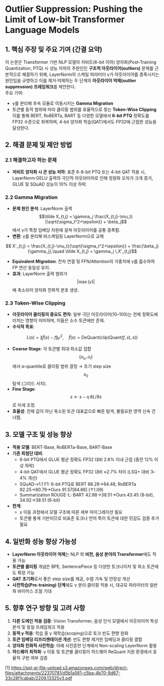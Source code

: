 # Outlier Suppression: Pushing the Limit of Low-bit Transformer Language Models

## 1. 핵심 주장 및 주요 기여 (간결 요약)
이 논문은 Transformer 기반 NLP 모델의 저비트(6-bit 이하) 양자화(Post-Training Quantization, PTQ) 시 성능 저하의 주원인인 **구조적 아웃라이어(outliers)** 문제를 근본적으로 해결하기 위해, LayerNorm의 스케일 파라미터 γ가 아웃라이어를 증폭시키는 원인임을 규명하고 이를 제거·억제하는 두 단계의 **아웃라이어 억제(outlier suppression) 프레임워크**를 제안한다.  
주요 기여:  
- γ를 분리해 후속 모듈로 이동시키는 **Gamma Migration**  
- 토큰별 동적 범위에 따라 클리핑 범위를 효율적으로 찾는 **Token-Wise Clipping**  
이를 통해 BERT, RoBERTa, BART 등 다양한 모델에서 **6-bit PTQ** 정확도를 FP32 수준으로 회복하며, 4-bit 양자화 학습(QAT)에서도 FP32에 근접한 성능을 달성한다.

## 2. 해결 문제 및 제안 방법

### 2.1 해결하고자 하는 문제
- **저비트 양자화 시 큰 성능 저하**: 표준 6-8-bit PTQ 또는 4-bit QAT 적용 시, LayerNorm·GELU 출력의 극단적 아웃라이어로 인해 정량화 오차가 크게 증가, GLUE 및 SQuAD 성능이 10% 이상 하락.

### 2.2 Gamma Migration
- **문제 원인 분석**: LayerNorm 출력 $$\tilde X_{t,j} = \gamma_j \frac{X_{t,j}-\mu_t}{\sqrt{\sigma_t^2+\epsilon}} + \beta_j$$에서 γ가 특정 임베딩 차원에 걸쳐 아웃라이어를 공통 증폭함.
- **변환**: γ를 분리해 비스케일링 LayerNorm으로 교체  

```math
    X'_{t,j} = \frac{X_{t,j}-\mu_t}{\sqrt{\sigma_t^2+\epsilon}} + \frac{\beta_j}{\gamma_j},\quad
    \tilde X_{t,j} = \gamma_j \,X'_{t,j}
```

- **Equivalent Migration**: 잔차 연결 및 FFN/Attention의 가중치에 γ를 흡수하여 FP 연산 동일성 유지.  
- **효과**: LayerNorm 출력 범위가 $$|\max(\gamma)|$$배 축소되어 양자화 친화적 분포 생성.  

### 2.3 Token-Wise Clipping
- **아웃라이어 클리핑의 중요도 편차**: 일부 극단 아웃라이어(10–100)는 전체 정확도에 미치는 영향이 미미하며, 이들은 소수 토큰에만 존재.  
- **수식적 목표**:  

$$
    L(s) = \|\hat f(s) - f\|_F^2,\quad
    \hat f(s)=\mathrm{DeQuant}(\mathrm{clip}(\mathrm{Quant}(f, s),\,s))
  $$

- **Coarse Stage**: 각 토큰별 최대·최소값 집합 $$\{o_u, o_l\}$$에서 α-quantile로 클리핑 범위 결정 → 초기 step size $$s_0$$ 탐색 (그리드 서치).  
- **Fine Stage**: $$s \leftarrow s - \eta\,\partial L/\partial s$$로 미세 조정.  
- **효율성**: 전체 값이 아닌 축소된 토큰 대표값으로 빠른 탐색, 불필요한 영역 신속 건너뜀.

## 3. 모델 구조 및 성능 향상
- **적용 모델**: BERT-Base, RoBERTa-Base, BART-Base  
- **기존 최첨단 대비**:  
  - 6-bit PTQ에서 GLUE 평균 정확도 FP32 대비 2.6% 이내 근접 (종전 12% 이상 하락)  
  - 4-bit QAT에서 GLUE 평균 정확도 FP32 대비 ≈2.7% 차이 (LSQ+ 대비 3–4% 개선)  
  - SQuAD-v1.1 F1: 6-bit PTQ로 BERT 88.28→84.48, RoBERTa 92.25→80.79→Ours 91.57[84.86] (↑1.09)  
  - Summarization ROUGE-L: BART 42.88→38.51→Ours 43.45 (8-bit), 34.92→38.51 (6-bit)  
- **한계**:  
  - γ 이동 과정에서 모델 구조에 따른 세부 마이그레이션 필요  
  - 토큰별 통계 기반이므로 비표준 토크나 언어 특이 토큰에 대한 민감도 검증 추가 필요  

## 4. 일반화 성능 향상 가능성
- **LayerNorm 아웃라이어 억제**는 NLP 외 **비전, 음성 분야의 Transformer**에도 적용 가능  
- **토큰별 클리핑** 개념은 BPE, SentencePiece 등 다양한 토크나이저 및 희소 토큰에도 확장 가능  
- **QAT 초기화**로서 좋은 step size를 제공, 수렴 가속 및 안정성 개선  
- **사전학습(Pre-training) 단계**에도 γ 분리·클리핑 적용 시, 대규모 파라미터의 일반화 바이어스 조절 기대  

## 5. 향후 연구 방향 및 고려 사항
1. **다른 도메인 적용 검증**: Vision Transformer, 음성 인식 모델에서 아웃라이어 특성 분석 및 동일 프레임워크 적용  
2. **동적 γ 적응**: 학습 중 γ 재학습(scoping)으로 토크 빈도 편향 완화  
3. **토큰 임베딩 리프리젠테이션 개선**: 빈도 편향 제거한 임베딩과 클리핑 결합  
4. **양자화 친화적 사전학습**: 아예 사전훈련 단계에서 Non-scaling LayerNorm 활용  
5. **하드웨어 최적화**: γ 이동 및 토큰별 클리핑이 하드웨어 ReQuant 지원 환경에서 효율적 구현 여부 검증

[1] https://ppl-ai-file-upload.s3.amazonaws.com/web/direct-files/attachments/22370781/d5b1a561-c5ba-4b70-8d67-33c28f1cabab/2209.13325v3.pdf
